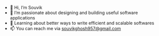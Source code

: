 - 👋 Hi, I’m Souvik
- 👀 I’m passionate about designing and building useful software applications
- 🌱 Learning about better ways to write efficient and scalable softwares
- 📫 You can reach me via souvikghosh957@gmail.com
<!---
souvikghosh957/souvikghosh957 is a ✨ special ✨ repository because its `README.md` (this file) appears on your GitHub profile.
You can click the Preview link to take a look at your changes.
--->
